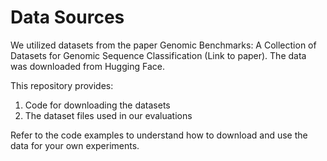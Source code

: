 # Data Sources

We utilized datasets from the paper Genomic Benchmarks: A Collection of Datasets for Genomic Sequence Classification (Link to paper). The data was downloaded from Hugging Face.

This repository provides:

1. Code for downloading the datasets
2. The dataset files used in our evaluations

Refer to the code examples to understand how to download and use the data for your own experiments.

